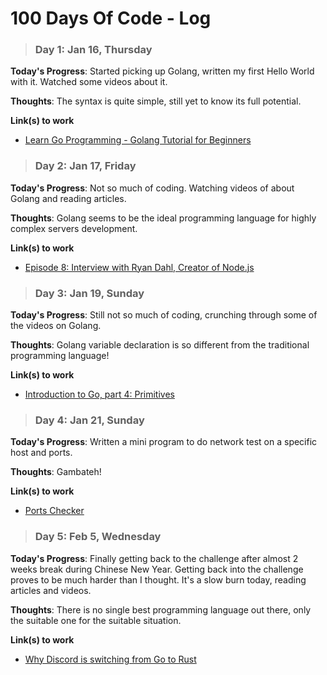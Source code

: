 # 100 Days Of Code - Log

>### Day 1: Jan 16, Thursday

**Today's Progress**: Started picking up Golang, written my first Hello World with it. Watched some videos about it.

**Thoughts**: The syntax is quite simple, still yet to know its full potential.

**Link(s) to work**  
* [Learn Go Programming - Golang Tutorial for Beginners](https://www.youtube.com/watch?v=YS4e4q9oBaU)  


>### Day 2: Jan 17, Friday

**Today's Progress**: Not so much of coding. Watching videos of about Golang and reading articles. 

**Thoughts**: Golang seems to be the ideal programming language for highly complex servers development.

**Link(s) to work**  
* [Episode 8: Interview with Ryan Dahl, Creator of Node.js](https://mappingthejourney.com/single-post/2017/08/31/episode-8-interview-with-ryan-dahl-creator-of-nodejs)


>### Day 3: Jan 19, Sunday

**Today's Progress**: Still not so much of coding, crunching through some of the videos on Golang. 

**Thoughts**: Golang variable declaration is so different from the traditional programming language!

**Link(s) to work**  
* [Introduction to Go, part 4: Primitives](https://www.youtube.com/watch?v=e23ojoUOz-Y&list=PLq9Ra239pNZC0MgMN4j6ZiPHv_c0UPnBX&index=4)

>### Day 4: Jan 21, Sunday

**Today's Progress**: Written a mini program to do network test on a specific host and ports.

**Thoughts**: Gambateh!

**Link(s) to work**  
* [Ports Checker](https://github.com/wengkee/go-training/blob/master/port_checker.go)

>### Day 5: Feb 5, Wednesday

**Today's Progress**: Finally getting back to the challenge after almost 2 weeks break during Chinese New Year. Getting back into the challenge proves to be much harder than I thought. It's a slow burn today, reading articles and videos.

**Thoughts**: There is no single best programming language out there, only the suitable one for the suitable situation.

**Link(s) to work**  
* [Why Discord is switching from Go to Rust](https://blog.discordapp.com/why-discord-is-switching-from-go-to-rust-a190bbca2b1f)

